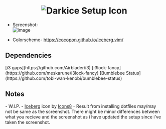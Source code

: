 
<h1 align = center> <img src=https://user-images.githubusercontent.com/72494265/145991037-95d236fa-9d81-4b2e-97e2-642eef091355.png alt="Darkice Setup Icon"> </h1>

- Screenshot- \
![image](https://user-images.githubusercontent.com/72494265/145991529-77a81317-6501-4714-a151-d8e7b33823ca.png)

- Colorscheme- https://cocopon.github.io/iceberg.vim/

<h2>Dependencies</h2>
[i3 gaps](https://github.com/Airblader/i3)
[i3lock-fancy](https://github.com/meskarune/i3lock-fancy)
[Bumblebee Status](https://github.com/tobi-wan-kenobi/bumblebee-status)

<h2>Notes</h2>
- W.I.P.
- <a target="_blank" href="https://icons8.com/icon/5gG6u0nUdoLI/iceberg">Iceberg</a> icon by <a target="_blank" href="https://icons8.com">Icons8</a>
- Result from installing dotfiles may/may not be same as the screenshot. There might be minor differences between what you recieve and the screenshot as i have updated the setup since i've taken the screenshot.

